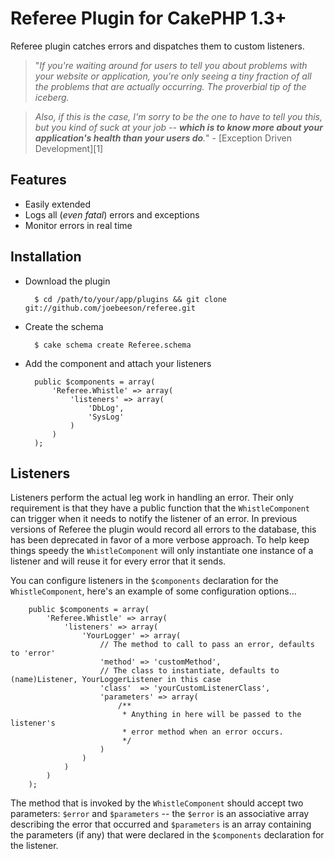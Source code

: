 # Referee Plugin for CakePHP 1.3+

Referee plugin catches errors and dispatches them to custom listeners.

> "*If you're waiting around for users to tell you about problems with your website or application, you're only seeing a tiny fraction of all the problems that are actually occurring. The proverbial tip of the iceberg.*

> *Also, if this is the case, I'm sorry to be the one to have to tell you this, but you kind of suck at your job -- **which is to know more about your application's health than your users do**.*" - [Exception Driven Development][1]

## Features
 * Easily extended
 * Logs all (*even fatal*) errors and exceptions
 * Monitor errors in real time

## Installation

* Download the plugin

        $ cd /path/to/your/app/plugins && git clone git://github.com/joebeeson/referee.git

* Create the schema

        $ cake schema create Referee.schema

* Add the component and attach your listeners

        public $components = array(
            'Referee.Whistle' => array(
                'listeners' => array(
                    'DbLog',
                    'SysLog'
                )
            )
        );

## Listeners

Listeners perform the actual leg work in handling an error. Their only requirement is that they have a public function that the `WhistleComponent` can trigger when it needs to notify the listener of an error. In previous versions of Referee the plugin would record all errors to the database, this has been deprecated in favor of a more verbose approach. To help keep things speedy the `WhistleComponent` will only instantiate one instance of a listener and will reuse it for every error that it sends.

You can configure listeners in the `$components` declaration for the `WhistleComponent`, here's an example of some configuration options...

        public $components = array(
            'Referee.Whistle' => array(
                'listeners' => array(
                    'YourLogger' => array(
                        // The method to call to pass an error, defaults to 'error'
                        'method' => 'customMethod',
                        // The class to instantiate, defaults to (name)Listener, YourLoggerListener in this case
                        'class'  => 'yourCustomListenerClass',
                        'parameters' => array(
                            /**
                             * Anything in here will be passed to the listener's
                             * error method when an error occurs.
                             */
                        )
                    )
                )
            )
        );

The method that is invoked by the `WhistleComponent` should accept two parameters: `$error` and `$parameters` -- the `$error` is an associative array describing the error that occurred and `$parameters` is an array containing the parameters (if any) that were declared in the `$components` declaration for the listener.
